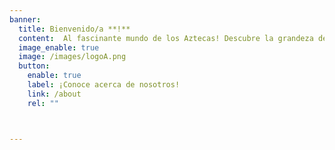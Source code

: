 ```yaml
---
banner:
  title: Bienvenido/a **!**
  content:  Al fascinante mundo de los Aztecas! Descubre la grandeza de una civilización milenaria, sumérgete en sus misterios y maravíllate con su legado cultural. ¡Conviértete en un explorador de la historia azteca y déjate sorprender por sus tradiciones, arte y sabiduría ancestral! ¡Únete a nosotros en este viaje al pasado y despierta tu pasión por la cultura azteca!.
  image_enable: true
  image: /images/logoA.png
  button:
    enable: true
    label: ¡Conoce acerca de nosotros!
    link: /about
    rel: ""



---
```

